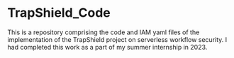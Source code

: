 # TrapShield_Code

This is a repository comprising the code and IAM yaml files of the implementation of the TrapShield project on serverless workflow security. I had completed this work as a part of my summer internship in 2023.
